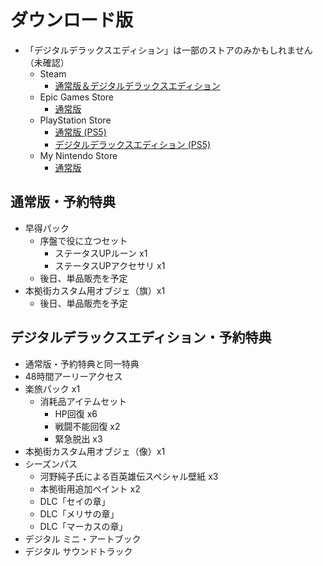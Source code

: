 # ダウンロード版
- 「デジタルデラックスエディション」は一部のストアのみかもしれません（未確認）
  - Steam
    - [通常版＆デジタルデラックスエディション](https://store.steampowered.com/app/1658280/_/?l=japanese)
  - Epic Games Store
    - [通常版](https://store.epicgames.com/ja/p/eiyuden-chronicle-hundred-heroes)
  - PlayStation Store
    - [通常版 (PS5)](https://store.playstation.com/ja-jp/product/JP0114-PPSA09024_00-EIYUDENHEROESPS5)
    - [デジタルデラックスエディション (PS5)](https://store.playstation.com/ja-jp/product/JP0114-PPSA09024_00-HUNDREDHEROESDLX)
  - My Nintendo Store
    - [通常版](https://store-jp.nintendo.com/list/software/70010000056457.html)

## 通常版・予約特典
- 早得パック
  - 序盤で役に立つセット
    - ステータスUPルーン x1
    - ステータスUPアクセサリ x1
  - 後日、単品販売を予定
- 本拠街カスタム用オブジェ（旗）x1
  - 後日、単品販売を予定

## デジタルデラックスエディション・予約特典
- 通常版・予約特典と同一特典
- 48時間アーリーアクセス
- 楽旅パック x1
  - 消耗品アイテムセット
    - HP回復 x6
    - 戦闘不能回復 x2
    - 緊急脱出 x3
- 本拠街カスタム用オブジェ（像）x1
- シーズンパス
  - 河野純子氏による百英雄伝スペシャル壁紙 x3
  - 本拠街用追加ペイント x2
  - DLC「セイの章」
  - DLC「メリサの章」
  - DLC「マーカスの章」
- デジタル ミニ・アートブック
- デジタル サウンドトラック
